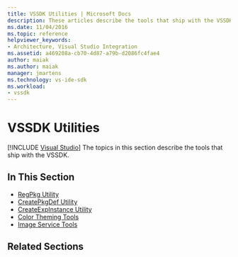 ```yaml
---
title: VSSDK Utilities | Microsoft Docs
description: These articles describe the tools that ship with the VSSDK, including RegPkg, CreatePkgDef, CreateExpInstance, Color Theming Tools, and Image Service Tools.
ms.date: 11/04/2016
ms.topic: reference
helpviewer_keywords:
- Architecture, Visual Studio Integration
ms.assetid: a469208a-cb70-4d87-a79b-d2086fc4fae4
author: maiak
ms.author: maiak
manager: jmartens
ms.technology: vs-ide-sdk
ms.workload:
- vssdk
---
```

# VSSDK Utilities

 [!INCLUDE [Visual Studio](~/includes/applies-to-version/vs-windows-only.md)]
The topics in this section describe the tools that ship with the VSSDK.

## In This Section

- [RegPkg Utility](../../extensibility/internals/regpkg-utility.md)
- [CreatePkgDef Utility](../../extensibility/internals/createpkgdef-utility.md)
- [CreateExpInstance Utility](../../extensibility/internals/createexpinstance-utility.md)
- [Color Theming Tools](../../extensibility/internals/color-theming-tools.md)
- [Image Service Tools](../../extensibility/internals/image-service-tools.md)

## Related Sections
